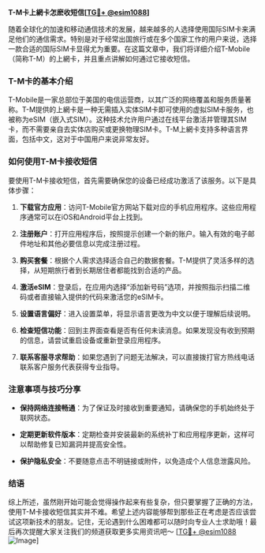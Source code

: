 **T-M卡上網卡怎麽收短信[[TG💪+ @esim1088](https://t.me/s/esim1088)]**

随着全球化的加速和移动通信技术的发展，越来越多的人选择使用国际SIM卡来满足他们的通信需求。特别是对于经常出国旅行或在多个国家工作的用户来说，选择一款合适的国际SIM卡显得尤为重要。在这篇文章中，我们将详细介绍T-Mobile（简称T-M）的上網卡，并且重点讲解如何通过它接收短信。

### T-M卡的基本介绍

T-Mobile是一家总部位于美国的电信运营商，以其广泛的网络覆盖和服务质量著称。T-M提供的上網卡是一种无需插入实体SIM卡即可使用的虚拟SIM卡服务，也被称为eSIM（嵌入式SIM）。这种技术允许用户通过在线平台激活并管理其SIM卡，而不需要亲自去实体店购买或更换物理SIM卡。T-M上網卡支持多种语言界面，包括中文，这对于中国用户来说非常友好。

### 如何使用T-M卡接收短信

要使用T-M卡接收短信，首先需要确保您的设备已经成功激活了该服务。以下是具体步骤：

1. **下载官方应用**：访问T-Mobile官方网站下载对应的手机应用程序。这些应用程序通常可以在iOS和Android平台上找到。
   
2. **注册账户**：打开应用程序后，按照提示创建一个新的账户。输入有效的电子邮件地址和其他必要信息以完成注册过程。

3. **购买套餐**：根据个人需求选择适合自己的数据套餐。T-M提供了灵活多样的选择，从短期旅行者到长期居住者都能找到合适的产品。

4. **激活eSIM**：登录后，在应用内选择“添加新号码”选项，并按照指示扫描二维码或者直接输入提供的代码来激活您的eSIM卡。

5. **设置语言偏好**：进入设置菜单，将显示语言更改为中文以便于理解后续说明。

6. **检查短信功能**：回到主界面查看是否有任何未读消息。如果发现没有收到预期的信息，请尝试重启设备或重新登录应用程序。

7. **联系客服寻求帮助**：如果您遇到了问题无法解决，可以直接拨打官方热线电话联系客户服务代表获得专业指导。

### 注意事项与技巧分享

- **保持网络连接畅通**：为了保证及时接收到重要通知，请确保您的手机始终处于联网状态。
  
- **定期更新软件版本**：定期检查并安装最新的系统补丁和应用程序更新，这样可以帮助修复已知漏洞并提高安全性。
  
- **保护隐私安全**：不要随意点击不明链接或附件，以免造成个人信息泄露风险。

### 结语

综上所述，虽然刚开始可能会觉得操作起来有些复杂，但只要掌握了正确的方法，使用T-M卡接收短信其实并不难。希望上述内容能够帮到那些正在考虑是否应该尝试这项新技术的朋友。记住，无论遇到什么困难都可以随时向专业人士求助哦！最后再次提醒大家关注我们的频道获取更多实用资讯吧～ [[TG💪+ @esim1088](https://t.me/s/esim1088) ![Image](https://i.postimg.cc/4NQfJmqS/Snipaste-2025-05-13-00-14-12.png)]